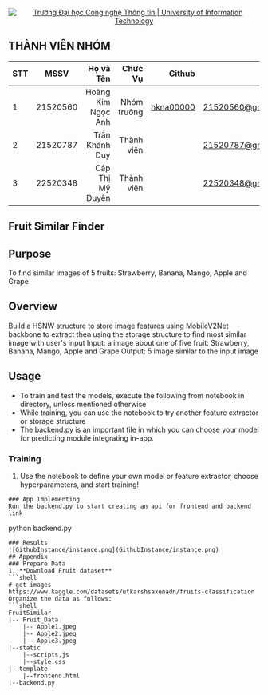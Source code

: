<!-- Banner -->
<p align="center">
  <a href="https://www.uit.edu.vn/" title="Trường Đại học Công nghệ Thông tin" style="border: none;">
    <img src="https://i.imgur.com/WmMnSRt.png" alt="Trường Đại học Công nghệ Thông tin | University of Information Technology">
  </a>
</p>


## THÀNH VIÊN NHÓM
| STT    | MSSV          | Họ và Tên              |Chức Vụ    | Github                                                  | Email                   |
| ------ |:-------------:| ----------------------:|----------:|--------------------------------------------------------:|-------------------------:
| 1      | 21520560      | Hoàng Kim Ngọc Anh     |Nhóm trưởng|[hkna00000](https://github.com/hkna00000)                |21520560@gm.uit.edu.vn   |
| 2      | 21520787       | Trần Khánh Duy         |Thành viên |                                                         |21520787@gm.uit.edu.vn   |
| 3      | 22520348      | Cáp Thị Mỹ Duyên       |Thành viên |                                                         |22520348@gm.uit.edu.vn   |
## Fruit Similar Finder
## Purpose

To find similar images of 5 fruits: Strawberry, Banana, Mango, Apple and Grape

## Overview
Build a HSNW structure to store image features using MobileV2Net backbone to extract then using the storage structure to find most similar image with user's input
Input: a image about one of five fruit: Strawberry, Banana, Mango, Apple and Grape
Output: 5 image similar to the input image

## Usage
- To train and test the models, execute the following from notebook in directory, unless mentioned otherwise
- While training, you can use the notebook to try another feature extractor or storage structure
- The backend.py is an important file in which you can choose your model for predicting module integrating in-app.
### Training
1. Use the notebook to define your own model or feature extractor, choose hyperparameters, and start training!


```
### App Implementing
Run the backend.py to start creating an api for frontend and backend link
```
python backend.py
```
### Results
![GithubInstance/instance.png](GithubInstance/instance.png)
## Appendix
### Prepare Data
1. **Download Fruit dataset**
```shell
# get images
https://www.kaggle.com/datasets/utkarshsaxenadn/fruits-classification
Organize the data as follows:
```shell
FruitSimilar
|-- Fruit_Data
    |-- Apple1.jpeg
    |-- Apple2.jpeg
    |-- Apple3.jpeg
|--static
    |--scripts,js
    |--style.css
|--template
    |--frontend.html
|--backend.py

```
